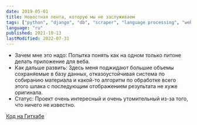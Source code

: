 ```yaml
---
date: 2019-05-01
title: Новостная лента, которую мы не заслуживаем
tags: ["python", "django", "db", "scraper", "language processing", "web"]
language: "ru"
published: 2021-10-13
lastModified: 2022-07-31
---
```


- Зачем мне это надо: Попытка понять как на одном только питоне делать приложение для веба.
- Как дальше развить: Здесь меня поджидают большие объемы сохраняемые в базу данных, отказоустойчивая система по собиранию материала и какой-то алгоритм по обработке всего этого шлака с последующим отображением результата не хуже оригинала.
- Статус: Проект очень интересный и очень утомительный из-за того, что ничего не известно.

[Код на Гитхабе](https://github.com/mikolasan/yaplakal-scraper)